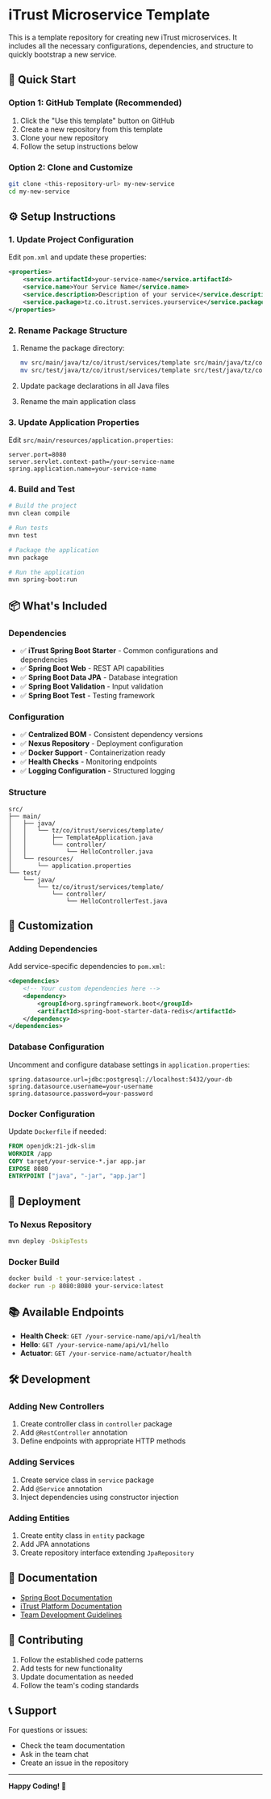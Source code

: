 # iTrust Microservice Template

This is a template repository for creating new iTrust microservices. It includes all the necessary configurations, dependencies, and structure to quickly bootstrap a new service.

## 🚀 Quick Start

### Option 1: GitHub Template (Recommended)
1. Click the "Use this template" button on GitHub
2. Create a new repository from this template
3. Clone your new repository
4. Follow the setup instructions below

### Option 2: Clone and Customize
```bash
git clone <this-repository-url> my-new-service
cd my-new-service
```

## ⚙️ Setup Instructions

### 1. Update Project Configuration

Edit `pom.xml` and update these properties:
```xml
<properties>
    <service.artifactId>your-service-name</service.artifactId>
    <service.name>Your Service Name</service.name>
    <service.description>Description of your service</service.description>
    <service.package>tz.co.itrust.services.yourservice</service.package>
</properties>
```

### 2. Rename Package Structure

1. Rename the package directory:
   ```bash
   mv src/main/java/tz/co/itrust/services/template src/main/java/tz/co/itrust/services/yourservice
   mv src/test/java/tz/co/itrust/services/template src/test/java/tz/co/itrust/services/yourservice
   ```

2. Update package declarations in all Java files
3. Rename the main application class

### 3. Update Application Properties

Edit `src/main/resources/application.properties`:
```properties
server.port=8080
server.servlet.context-path=/your-service-name
spring.application.name=your-service-name
```

### 4. Build and Test

```bash
# Build the project
mvn clean compile

# Run tests
mvn test

# Package the application
mvn package

# Run the application
mvn spring-boot:run
```

## 📦 What's Included

### Dependencies
- ✅ **iTrust Spring Boot Starter** - Common configurations and dependencies
- ✅ **Spring Boot Web** - REST API capabilities
- ✅ **Spring Boot Data JPA** - Database integration
- ✅ **Spring Boot Validation** - Input validation
- ✅ **Spring Boot Test** - Testing framework

### Configuration
- ✅ **Centralized BOM** - Consistent dependency versions
- ✅ **Nexus Repository** - Deployment configuration
- ✅ **Docker Support** - Containerization ready
- ✅ **Health Checks** - Monitoring endpoints
- ✅ **Logging Configuration** - Structured logging

### Structure
```
src/
├── main/
│   ├── java/
│   │   └── tz/co/itrust/services/template/
│   │       ├── TemplateApplication.java
│   │       └── controller/
│   │           └── HelloController.java
│   └── resources/
│       └── application.properties
└── test/
    └── java/
        └── tz/co/itrust/services/template/
            └── controller/
                └── HelloControllerTest.java
```

## 🔧 Customization

### Adding Dependencies
Add service-specific dependencies to `pom.xml`:
```xml
<dependencies>
    <!-- Your custom dependencies here -->
    <dependency>
        <groupId>org.springframework.boot</groupId>
        <artifactId>spring-boot-starter-data-redis</artifactId>
    </dependency>
</dependencies>
```

### Database Configuration
Uncomment and configure database settings in `application.properties`:
```properties
spring.datasource.url=jdbc:postgresql://localhost:5432/your-db
spring.datasource.username=your-username
spring.datasource.password=your-password
```

### Docker Configuration
Update `Dockerfile` if needed:
```dockerfile
FROM openjdk:21-jdk-slim
WORKDIR /app
COPY target/your-service-*.jar app.jar
EXPOSE 8080
ENTRYPOINT ["java", "-jar", "app.jar"]
```

## 🚀 Deployment

### To Nexus Repository
```bash
mvn deploy -DskipTests
```

### Docker Build
```bash
docker build -t your-service:latest .
docker run -p 8080:8080 your-service:latest
```

## 📚 Available Endpoints

- **Health Check**: `GET /your-service-name/api/v1/health`
- **Hello**: `GET /your-service-name/api/v1/hello`
- **Actuator**: `GET /your-service-name/actuator/health`

## 🛠️ Development

### Adding New Controllers
1. Create controller class in `controller` package
2. Add `@RestController` annotation
3. Define endpoints with appropriate HTTP methods

### Adding Services
1. Create service class in `service` package
2. Add `@Service` annotation
3. Inject dependencies using constructor injection

### Adding Entities
1. Create entity class in `entity` package
2. Add JPA annotations
3. Create repository interface extending `JpaRepository`

## 📖 Documentation

- [Spring Boot Documentation](https://spring.io/projects/spring-boot)
- [iTrust Platform Documentation](internal-link)
- [Team Development Guidelines](internal-link)

## 🤝 Contributing

1. Follow the established code patterns
2. Add tests for new functionality
3. Update documentation as needed
4. Follow the team's coding standards

## 📞 Support

For questions or issues:
- Check the team documentation
- Ask in the team chat
- Create an issue in the repository

---

**Happy Coding! 🎉**
